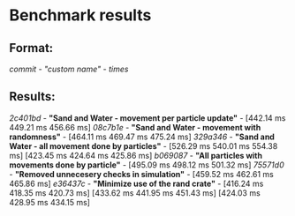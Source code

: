 # Benchmark results

## Format:

*commit* - *"custom name"* - *times*

## Results:
*2c401bd* - **"Sand and Water - movement per particle update"** - [442.14 ms 449.21 ms 456.66 ms]
*08c7b1e* - **"Sand and Water - movement with randomness"** - [464.11 ms 469.47 ms 475.24 ms]
*329a346* - **"Sand and Water - all movement done by particles"** - [526.29 ms 540.01 ms 554.38 ms] [423.45 ms 424.64 ms 425.86 ms]
*b069087* - **"All particles with movements done by particle"** - [495.09 ms 498.12 ms 501.32 ms]
*75571d0* - **"Removed unnecesery checks in simulation"** - [459.52 ms 462.61 ms 465.86 ms]
*e36437c* - **"Minimize use of the rand crate"** - [416.24 ms 418.35 ms 420.73 ms] [433.62 ms 441.95 ms 451.43 ms] [424.03 ms 428.95 ms 434.15 ms]

